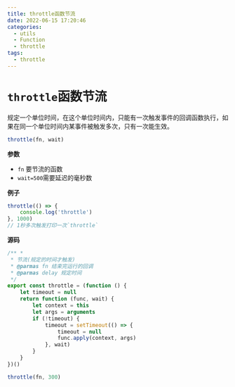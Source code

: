 ```yaml
---
title: throttle函数节流
date: 2022-06-15 17:20:46
categories: 
  - utils
  - Function
  - throttle
tags: 
  - throttle
---
```

# `throttle`函数节流

规定一个单位时间，在这个单位时间内，只能有一次触发事件的回调函数执行，如果在同一个单位时间内某事件被触发多次，只有一次能生效。

```js
throttle(fn, wait)
```

**参数**

- `fn` 要节流的函数
- `wait=500`需要延迟的毫秒数

**例子**

```js
throttle(() => {
    console.log('throttle')
}, 1000)
// 1秒多次触发打印一次`throttle`
```

**源码**

```js
/** *
 * 节流(规定的时间才触发)
 * @parmas fn 结束完运行的回调
 * @parmas delay 规定时间
 */
export const throttle = (function () {
    let timeout = null
    return function (func, wait) {
        let context = this
        let args = arguments
        if (!timeout) {
            timeout = setTimeout(() => {
                timeout = null
                func.apply(context, args)
            }, wait)
        }
    }
})()

throttle(fn, 300)
```
